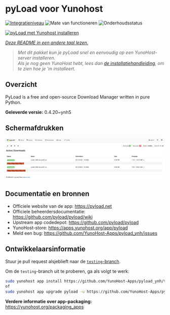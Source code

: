 <!--
NB: Deze README is automatisch gegenereerd door <https://github.com/YunoHost/apps/tree/master/tools/readme_generator>
Hij mag NIET handmatig aangepast worden.
-->

# pyLoad voor Yunohost

[![Integratieniveau](https://apps.yunohost.org/badge/integration/pyload)](https://ci-apps.yunohost.org/ci/apps/pyload/)
![Mate van functioneren](https://apps.yunohost.org/badge/state/pyload)
![Onderhoudsstatus](https://apps.yunohost.org/badge/maintained/pyload)

[![pyLoad met Yunohost installeren](https://install-app.yunohost.org/install-with-yunohost.svg)](https://install-app.yunohost.org/?app=pyload)

*[Deze README in een andere taal lezen.](./ALL_README.md)*

> *Met dit pakket kun je pyLoad snel en eenvoudig op een YunoHost-server installeren.*  
> *Als je nog geen YunoHost hebt, lees dan [de installatiehandleiding](https://yunohost.org/install), om te zien hoe je 'm installeert.*

## Overzicht

PyLoad is a free and open-source Download Manager written in pure Python.


**Geleverde versie:** 0.4.20~ynh5

## Schermafdrukken

![Schermafdrukken van pyLoad](./doc/screenshots/sample.png)

## Documentatie en bronnen

- Officiele website van de app: <https://pyload.net>
- Officiele beheerdersdocumentatie: <https://github.com/pyload/pyload/wiki>
- Upstream app codedepot: <https://github.com/pyload/pyload>
- YunoHost-store: <https://apps.yunohost.org/app/pyload>
- Meld een bug: <https://github.com/YunoHost-Apps/pyload_ynh/issues>

## Ontwikkelaarsinformatie

Stuur je pull request alsjeblieft naar de [`testing`-branch](https://github.com/YunoHost-Apps/pyload_ynh/tree/testing).

Om de `testing`-branch uit te proberen, ga als volgt te werk:

```bash
sudo yunohost app install https://github.com/YunoHost-Apps/pyload_ynh/tree/testing --debug
of
sudo yunohost app upgrade pyload -u https://github.com/YunoHost-Apps/pyload_ynh/tree/testing --debug
```

**Verdere informatie over app-packaging:** <https://yunohost.org/packaging_apps>
